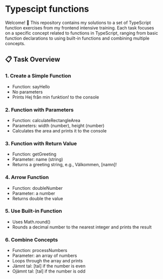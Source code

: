# Typescipt functions

Welcome! 👋
This repository contains my solutions to a set of TypeScript function exercises from my frontend intensive training. Each task focuses on a specific concept related to functions in TypeScript, ranging from basic function declarations to using built-in functions and combining multiple concepts.

## 📋 Task Overview
### 1. Create a Simple Function
- Function: sayHello
- No parameters
- Prints Hej från min funktion! to the console

### 2. Function with Parameters
- Function: calculateRectangleArea
- Parameters: width (number), height (number)
- Calculates the area and prints it to the console

### 3. Function with Return Value
- Function: getGreeting
- Parameter: name (string)
- Returns a greeting string, e.g., Välkommen, [namn]!

### 4. Arrow Function
- Function: doubleNumber
- Parameter: a number
- Returns double the value

### 5. Use Built-in Function
- Uses Math.round()
- Rounds a decimal number to the nearest integer and prints the result

### 6. Combine Concepts
- Function: processNumbers
- Parameter: an array of numbers
- Loops through the array and prints
- Jämnt tal: [tal] if the number is even
- Ojämnt tal: [tal] if the number is odd